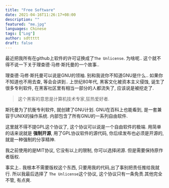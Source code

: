 ```yaml
---
title: "Free Software"
date: 2021-04-16T11:26:17+08:00
description: ""
featured: "me.jpg"
languages: Chinese
tags: ["Log"]
author: sdttttt
draft: false
---
```


最近把我所有在github上软件的许可证换成了`The Unlicense`. 为啥呢..
这个就不得不说一下关于理查德·马修·斯托曼的一个故事..

理查德·马修·斯托曼可以说是GNU的领袖. 别和我说你不知道GNU是什么.. 如果你不知道也不用去查, 等会会讲到..
上世纪80年代, 黑客文化被资本主义侵蚀, 诞生了很多专利软件, 在黑客社区里有相当一部分的人都流失了, 应该说是被挖走了.

> 这个黑客的意思是计算机技术专家,狂热爱好者.

斯托曼为了抗衡专利软件, 就创建了GNU计划. GNU在百科上也能看到, 是一套兼容于UNIX的操作系统.
内部包含了所有GNU的一系列自由软件.

这里就不得不提GPL这个协议了, 这个协议可以说是一个自由软件的极端. 用简单的话来说就是 **强制开源**, 用了GPL协议软件的源代码, 你后续发布也必须是开源的, 就是一种强制的分享精神.

我之前使用的是MIT协议, 它没有以上的限制, 你可以选择闭源. 但是需要保持原作者版权.

事实上.. 我根本不需要版权这个东西, 只要用我的代码,出了事别把责任推给我就行. 所以我最后选择了 `The Unlicense`这个协议, 这个协议只有一条免责.其他完全不管, 有点爽.
